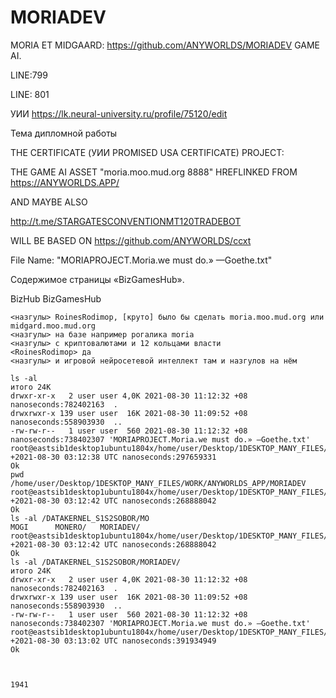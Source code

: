 # MORIADEV
MORIA ET MIDGAARD: https://github.com/ANYWORLDS/MORIADEV GAME AI.




























































































































































































































































































































































































































































































































































































































































































































































































































LINE:799

LINE: 801 

УИИ https://lk.neural-university.ru/profile/75120/edit

Тема дипломной работы

THE CERTIFICATE (УИИ PROMISED USA CERTIFICATE) PROJECT: 

THE GAME AI ASSET "moria.moo.mud.org 8888" HREFLINKED FROM https://ANYWORLDS.APP/ 

AND MAYBE ALSO

http://t.me/STARGATESCONVENTIONMT120TRADEBOT

WILL BE BASED ON https://github.com/ANYWORLDS/ccxt

File Name: "MORIAPROJECT.Moria.we must do.» —Goethe.txt"

Содержимое страницы «BizGamesHub».

BizHub BizGamesHub

```
<назгулы> RoinesRodimop, [круто] было бы сделать moria.moo.mud.org или midgard.moo.mud.org
<назгулы> на базе например рогалика moria
<назгулы> с криптовалютами и 12 кольцами власти
<RoinesRodimop> да
<назгулы> и игровой нейросетевой интеллект там и назгулов на нём
```

```
ls -al
итого 24K
drwxr-xr-x   2 user user 4,0K 2021-08-30 11:12:32 +08 nanoseconds:782402163  .
drwxrwxr-x 139 user user  16K 2021-08-30 11:09:52 +08 nanoseconds:558903930  ..
-rw-rw-r--   1 user user  560 2021-08-30 11:12:32 +08 nanoseconds:738402307 'MORIAPROJECT.Moria.we must do.» —Goethe.txt'
root@eastsib1desktop1ubuntu1804x/home/user/Desktop/1DESKTOP_MANY_FILES/WORK/ANYWORLDS_APP/MORIADEV/ +2021-08-30 03:12:38 UTC nanoseconds:297659331
Ok
pwd
/home/user/Desktop/1DESKTOP_MANY_FILES/WORK/ANYWORLDS_APP/MORIADEV
root@eastsib1desktop1ubuntu1804x/home/user/Desktop/1DESKTOP_MANY_FILES/WORK/ANYWORLDS_APP/MORIADEV/ +2021-08-30 03:12:42 UTC nanoseconds:268888042
Ok
ls -al /DATAKERNEL_S1S2SOBOR/MO
MOGI      MONERO/   MORIADEV/ 
root@eastsib1desktop1ubuntu1804x/home/user/Desktop/1DESKTOP_MANY_FILES/WORK/ANYWORLDS_APP/MORIADEV/ +2021-08-30 03:12:42 UTC nanoseconds:268888042
Ok
ls -al /DATAKERNEL_S1S2SOBOR/MORIADEV/
итого 24K
drwxr-xr-x   2 user user 4,0K 2021-08-30 11:12:32 +08 nanoseconds:782402163  .
drwxrwxr-x 139 user user  16K 2021-08-30 11:09:52 +08 nanoseconds:558903930  ..
-rw-rw-r--   1 user user  560 2021-08-30 11:12:32 +08 nanoseconds:738402307 'MORIAPROJECT.Moria.we must do.» —Goethe.txt'
root@eastsib1desktop1ubuntu1804x/home/user/Desktop/1DESKTOP_MANY_FILES/WORK/ANYWORLDS_APP/MORIADEV/ +2021-08-30 03:13:02 UTC nanoseconds:391934949
Ok



1941
```

